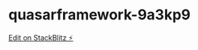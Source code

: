 # quasarframework-9a3kp9

[Edit on StackBlitz ⚡️](https://stackblitz.com/edit/quasarframework-9a3kp9)